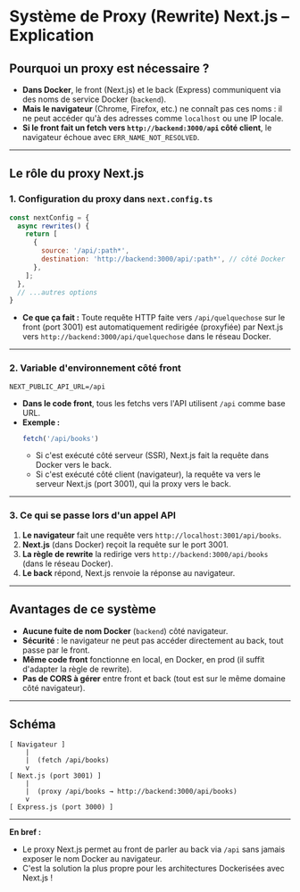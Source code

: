 # Système de Proxy (Rewrite) Next.js – Explication

## Pourquoi un proxy est nécessaire ?

- **Dans Docker**, le front (Next.js) et le back (Express) communiquent via des noms de service Docker (`backend`).
- **Mais le navigateur** (Chrome, Firefox, etc.) ne connaît pas ces noms : il ne peut accéder qu'à des adresses comme `localhost` ou une IP locale.
- **Si le front fait un fetch vers `http://backend:3000/api` côté client**, le navigateur échoue avec `ERR_NAME_NOT_RESOLVED`.

---

## Le rôle du proxy Next.js

### 1. Configuration du proxy dans `next.config.ts`

```js
const nextConfig = {
  async rewrites() {
    return [
      {
        source: '/api/:path*',
        destination: 'http://backend:3000/api/:path*', // côté Docker
      },
    ];
  },
  // ...autres options
}
```

- **Ce que ça fait :**
  Toute requête HTTP faite vers `/api/quelquechose` sur le front (port 3001) est automatiquement redirigée (proxyfiée) par Next.js vers `http://backend:3000/api/quelquechose` dans le réseau Docker.

---

### 2. Variable d'environnement côté front

```env
NEXT_PUBLIC_API_URL=/api
```
- **Dans le code front**, tous les fetchs vers l'API utilisent `/api` comme base URL.
- **Exemple :**
  ```js
  fetch('/api/books')
  ```
  - Si c'est exécuté côté serveur (SSR), Next.js fait la requête dans Docker vers le back.
  - Si c'est exécuté côté client (navigateur), la requête va vers le serveur Next.js (port 3001), qui la proxy vers le back.

---

### 3. Ce qui se passe lors d'un appel API

1. **Le navigateur** fait une requête vers `http://localhost:3001/api/books`.
2. **Next.js** (dans Docker) reçoit la requête sur le port 3001.
3. **La règle de rewrite** la redirige vers `http://backend:3000/api/books` (dans le réseau Docker).
4. **Le back** répond, Next.js renvoie la réponse au navigateur.

---

## Avantages de ce système

- **Aucune fuite de nom Docker** (`backend`) côté navigateur.
- **Sécurité** : le navigateur ne peut pas accéder directement au back, tout passe par le front.
- **Même code front** fonctionne en local, en Docker, en prod (il suffit d'adapter la règle de rewrite).
- **Pas de CORS à gérer** entre front et back (tout est sur le même domaine côté navigateur).

---

## Schéma

```
[ Navigateur ]
    |
    |  (fetch /api/books)
    v
[ Next.js (port 3001) ]
    |
    |  (proxy /api/books → http://backend:3000/api/books)
    v
[ Express.js (port 3000) ]
```

---

**En bref :**
- Le proxy Next.js permet au front de parler au back via `/api` sans jamais exposer le nom Docker au navigateur.
- C'est la solution la plus propre pour les architectures Dockerisées avec Next.js !
